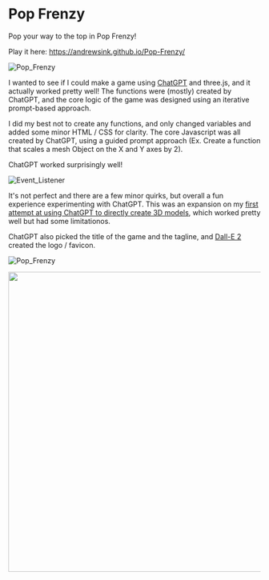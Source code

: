 # Pop Frenzy

Pop your way to the top in Pop Frenzy!

Play it here: https://andrewsink.github.io/Pop-Frenzy/

![Pop_Frenzy](https://user-images.githubusercontent.com/46334898/214161077-c0b6c1ae-b5ee-45f3-b423-fde586517f66.png)

I wanted to see if I could make a game using [ChatGPT](https://openai.com/blog/chatgpt/) and three.js, and it actually worked pretty well! The functions were (mostly) created by ChatGPT, and the core logic of the game was designed using an iterative prompt-based approach.

I did my best not to create any functions, and only changed variables and added some minor HTML / CSS for clarity. The core Javascript was all created by ChatGPT, using a guided prompt approach (Ex. Create a function that scales a mesh Object on the X and Y axes by 2). 

ChatGPT worked surprisingly well! 

![Event_Listener](https://user-images.githubusercontent.com/46334898/214162374-40e57010-a1ae-4ea8-9398-4891a1c5dc64.png)

It's not perfect and there are a few minor quirks, but overall a fun experience experimenting with ChatGPT. This was an expansion on my [first attempt at using ChatGPT to directly create 3D models](https://youtu.be/nVIMVBmAi_8), which worked pretty well but had some limitationos. 

ChatGPT also picked the title of the game and the tagline, and [Dall-E 2](https://openai.com/dall-e-2/) created the logo / favicon. 

![Pop_Frenzy](https://user-images.githubusercontent.com/46334898/214162690-164021ee-5951-4711-9cdf-4befa873cb85.jpg)





<img src="https://user-images.githubusercontent.com/46334898/214159994-bd59879c-44de-4f52-a3c9-5c6cc1ddc01c.png" width="600">

